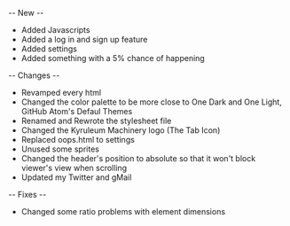 -- New --
- Added Javascripts
- Added a log in and sign up feature
- Added settings
- Added something with a 5% chance of happening

-- Changes --
- Revamped every html
- Changed the color palette to be more close to One Dark and One Light, GitHub Atom's Defaul Themes
- Renamed and Rewrote the stylesheet file
- Changed the Kyruleum Machinery logo (The Tab Icon)
- Replaced oops.html to settings
- Unused some sprites
- Changed the header's position to absolute so that it won't block viewer's view when scrolling
- Updated my Twitter and gMail

-- Fixes --
- Changed some ratio problems with element dimensions
